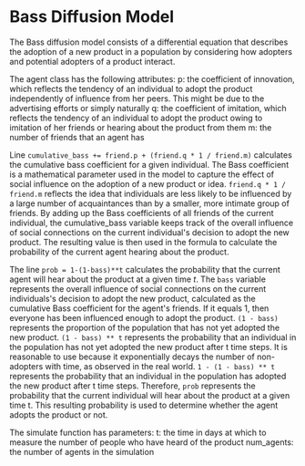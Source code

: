 # Bass Diffusion Model
The Bass diffusion model consists of a differential equation that describes the adoption of a new product in a population by considering how adopters and potential adopters of a product interact.

The agent class has the following attributes:
p: the coefficient of innovation, which reflects the tendency of an individual to adopt the product independently of influence from her peers. This might be due to the advertising efforts or simply naturally
q: the coefficient of imitation, which reflects the tendency of an individual to adopt the product owing to imitation of her friends or hearing about the product from them
m: the number of friends that an agent has

Line `cumulative_bass += friend.p + (friend.q * 1 / friend.m)` calculates the cumulative bass coefficient for a given individual. The Bass coefficient is a mathematical parameter used in the model to capture the effect of social influence on the adoption of a new product or idea. `friend.q * 1 / friend.m` reflects the idea that individuals are less likely to be influenced by a large number of acquaintances than by a smaller, more intimate group
of friends. By adding up the Bass coefficients of all friends of the current individual, the cumulative_bass variable keeps track of the overall influence of social connections on the current individual's decision to adopt the new product. The resulting value is then used in the formula to calculate the probability of the current agent hearing about the product.

The line `prob = 1-(1-bass)**t` calculates the probability that the current agent will hear about the product at a given time $t$.
The `bass` variable represents the overall influence of social connections on the current individuals's decision to adopt the new product, calculated as the cumulative Bass coefficient for the agent's friends. If it equals 1, then everyone has been influenced enough to adopt the product.
`(1 - bass)` represents the proportion of the population that has not yet adopted the new product.
`(1 - bass) ** t` represents the probability that an individual in the population has not yet adopted the new product after t time steps. It is reasonable to use because it exponentially decays the number of non-adopters with time, as observed in the real world.
`1 - (1 - bass) ** t` represents the probability that an individual in the population has adopted the new product after t time steps.
Therefore, `prob` represents the probability that the current individual will hear about the product at a given time t. This resulting probability is used to determine whether the agent adopts the product or not.


The simulate function has parameters:
t: the time in days at which to measure the number of people who have heard of the product
num_agents: the number of agents in the simulation
